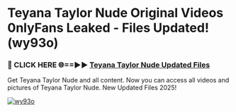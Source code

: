 # Teyana Taylor Nude Original Videos 0nlyFans Leaked - Files Updated! (wy93o)

<h3>🔴 CLICK HERE 🌐==►► <a href="https://tinyurl.com/yrmya6cz" rel="nofollow">Teyana Taylor Nude Updated Files</a></h3>

Get Teyana Taylor Nude and all content. Now you can access all videos and pictures of Teyana Taylor Nude. New Updated Files 2025!

[![wy93o](https://i.imgur.com/FMdXYCs.gif)](https://tinyurl.com/yrmya6cz)
